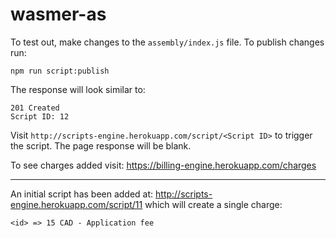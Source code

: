 # wasmer-as

To test out, make changes to the `assembly/index.js` file. To publish changes run:

```
npm run script:publish
```

The response will look similar to:

```
201 Created
Script ID: 12
```

Visit `http://scripts-engine.herokuapp.com/script/<Script ID>` to trigger the script. The page response will be blank.

To see charges added visit: https://billing-engine.herokuapp.com/charges

---

An initial script has been added at: http://scripts-engine.herokuapp.com/script/11 which will create a single charge:

```
<id> => 15 CAD - Application fee
```
